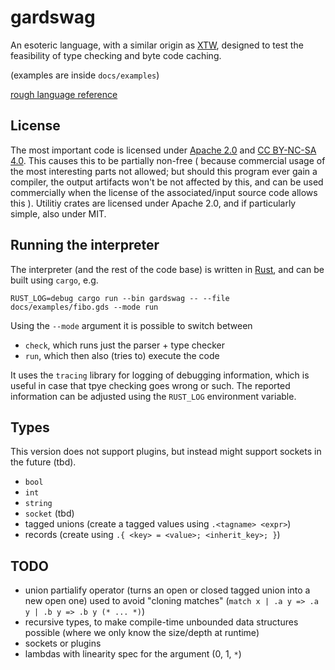 # gardswag

An esoteric language, with a similar origin as
[XTW](https://esolangs.org/wiki/XTW), designed to test
the feasibility of type checking and byte code caching.

(examples are inside `docs/examples`)

[rough language reference](docs/language_gardswag.txt)

## License

The most important code is licensed under [Apache 2.0](https://www.apache.org/licenses/LICENSE-2.0) and [CC BY-NC-SA 4.0](https://creativecommons.org/licenses/by-nc-sa/4.0/).
This causes this to be partially non-free (
 because commercial usage of the most interesting parts not allowed;
 but should this program ever gain a compiler, the output artifacts
 won't be not affected by this, and can be used commercially when the
 license of the associated/input source code allows this
).
Utilitiy crates are licensed under Apache 2.0, and if particularly simple,
also under MIT.

## Running the interpreter

The interpreter (and the rest of the code base) is written in [Rust](https://www.rust-lang.org/),
and can be built using `cargo`, e.g.
```
RUST_LOG=debug cargo run --bin gardswag -- --file docs/examples/fibo.gds --mode run
```

Using the `--mode` argument it is possible to switch between
* `check`, which runs just the parser + type checker
* `run`, which then also (tries to) execute the code

It uses the `tracing` library for logging of debugging information,
which is useful in case that tpye checking goes wrong or such.
The reported information can be adjusted using the `RUST_LOG`
environment variable.

## Types

This version does not support plugins,
but instead might support sockets in the future (tbd).

* `bool`
* `int`
* `string`
* `socket` (tbd)
* tagged unions (create a tagged values using `.<tagname> <expr>`)
* records (create using `.{ <key> = <value>; <inherit_key>; }`)

## TODO

* union partialify operator
  (turns an open or closed tagged union into a new open one)
  used to avoid "cloning matches"
  (`match x | .a y => .a y | .b y => .b y (* ... *)`)
* recursive types,
  to make compile-time unbounded data structures possible
  (where we only know the size/depth at runtime)
* sockets or plugins
* lambdas with linearity spec for the argument (0, 1, `*`)
